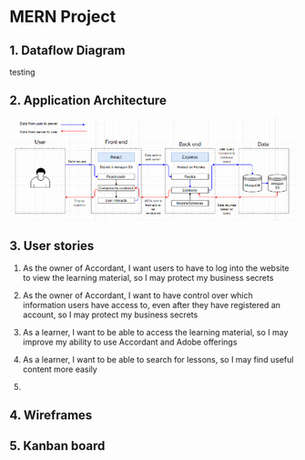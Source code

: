 # MERN Project

## 1. Dataflow Diagram
testing

## 2. Application Architecture

![MERN_Application_Architecture](/docs/MERN-Application-Architecture.PNG)

## 3. User stories

1. As the owner of Accordant, I want users to have to log into the website to view the learning material, so I may protect my business secrets

2. As the owner of Accordant, I want to have control over which information users have access to, even after they have registered an account, so I may protect my business secrets

3. As a learner, I want to be able to access the learning material, so I may improve my ability to use Accordant and Adobe offerings

4. As a learner, I want to be able to search for lessons, so I may find useful content more easily

5. 

## 4. Wireframes

## 5. Kanban board